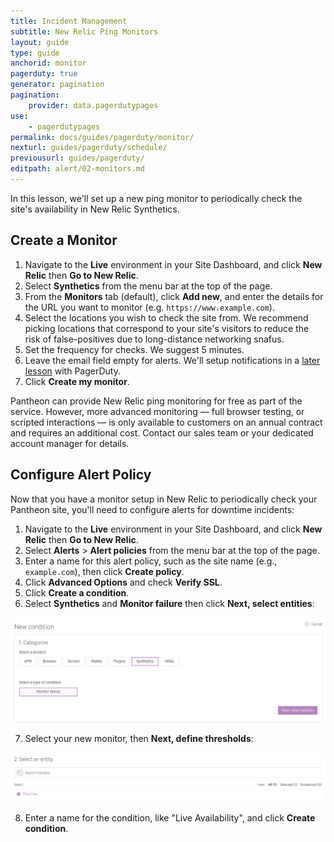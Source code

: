 ```yaml
---
title: Incident Management
subtitle: New Relic Ping Monitors
layout: guide
type: guide
anchorid: monitor
pagerduty: true
generator: pagination
pagination:
    provider: data.pagerdutypages
use:
    - pagerdutypages
permalink: docs/guides/pagerduty/monitor/
nexturl: guides/pagerduty/schedule/
previousurl: guides/pagerduty/
editpath: alert/02-monitors.md
---
```

In this lesson, we'll set up a new ping monitor to periodically check the site's availability in New Relic Synthetics.

## Create a Monitor
1. Navigate to the **<span class="glyphicons glyphicons-wrench" aria-hidden="true"></span> Live** environment in your Site Dashboard, and click **<span class="glyphicons glyphicons-eye-open" aria-hidden="true"></span> New Relic** then **<span class="glyphicons glyphicons-new-window-alt" aria-hidden="true"></span> Go to New Relic**.
2. Select **Synthetics** from the menu bar at the top of the page.
3. From the **Monitors** tab (default), click **Add new**, and enter the details for the URL you want to monitor (e.g. `https://www.example.com`).
4. Select the locations you wish to check the site from. We recommend picking locations that correspond to your site's visitors to reduce the risk of false-positives due to long-distance networking snafus.
5. Set the frequency for checks. We suggest 5 minutes.
6. Leave the email field empty for alerts. We'll setup notifications in a [later lesson](/docs/guides/pagerduty/notify/) with PagerDuty.
7. Click **Create my monitor**.

Pantheon can provide New Relic ping monitoring for free as part of the service. However, more advanced monitoring — full browser testing, or scripted interactions — is only available to customers on an annual contract and requires an additional cost. Contact our sales team or your dedicated account manager for details.

## Configure Alert Policy
Now that you have a monitor setup in New Relic to periodically check your Pantheon site, you'll need to configure alerts for downtime incidents:

1. Navigate to the **<span class="glyphicons glyphicons-wrench" aria-hidden="true"></span> Live** environment in your Site Dashboard, and click **<span class="glyphicons glyphicons-eye-open" aria-hidden="true"></span> New Relic** then **<span class="glyphicons glyphicons-new-window-alt" aria-hidden="true"></span> Go to New Relic**.
2. Select **Alerts** > **Alert policies** from the menu bar at the top of the page.
3. Enter a name for this alert policy, such as the site name (e.g., `example.com`), then click **Create policy**.
4. Click **Advanced Options** and check **Verify SSL**.
5. Click **Create a condition**.
6. Select **Synthetics** and **Monitor failure** then click **Next, select entities**:

  ![New Relic Alert Policy Ping Condition](/source/docs/assets/images/pagerduty/new-relic-policy-ping.png)

7. Select your new monitor, then **Next, define thresholds**:

  ![New Relic select entity](/source/docs/assets/images/pagerduty/new-relic-entity.png)

8. Enter a name for the condition, like "Live Availability", and click **Create condition**.
